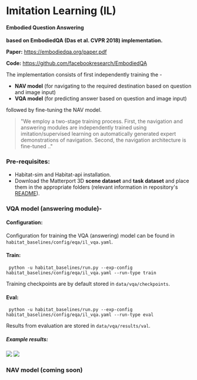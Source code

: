 Imitation Learning (IL)
=======================

#### Embodied Question Answering

**based on EmbodiedQA (Das et al. CVPR 2018) implementation.**

**Paper:** https://embodiedqa.org/paper.pdf

**Code:** https://github.com/facebookresearch/EmbodiedQA

The implementation consists of first independently training the -
- **NAV model** (for navigating to the required destination based on question and image input)
- **VQA model** (for predicting answer based on question and image input)

followed by fine-tuning the NAV model.

> "We employ a two-stage training process. First, the navigation and answering modules are independently trained using imitation/supervised learning on automatically generated expert demonstrations of navigation. Second, the navigation architecture is fine-tuned .."

### Pre-requisites:

- Habitat-sim and Habitat-api installation.
- Download the Matterport 3D **scene dataset** and **task dataset** and place them in the appropriate folders (relevant information in repository's [README](https://github.com/facebookresearch/habitat-api/blob/master/README.md)).

### VQA model (answering module)- 

#### Configuration:

Configuration for training the VQA (answering) model can be found in `habitat_baselines/config/eqa/il_vqa.yaml`.

#### Train:

```
 python -u habitat_baselines/run.py --exp-config habitat_baselines/config/eqa/il_vqa.yaml --run-type train
```

Training checkpoints are by default stored in `data/vqa/checkpoints`.

#### Eval:

```
 python -u habitat_baselines/run.py --exp-config habitat_baselines/config/eqa/il_vqa.yaml --run-type eval
```

Results from evaluation are stored in `data/vqa/results/val`.

##### Example results:

![](https://user-images.githubusercontent.com/24846546/75141155-464bde00-56e8-11ea-9f2e-ca346440e1d2.jpg)
![](https://user-images.githubusercontent.com/24846546/75141287-8e6b0080-56e8-11ea-8045-b4c4521954b2.jpg)

### NAV model (coming soon)